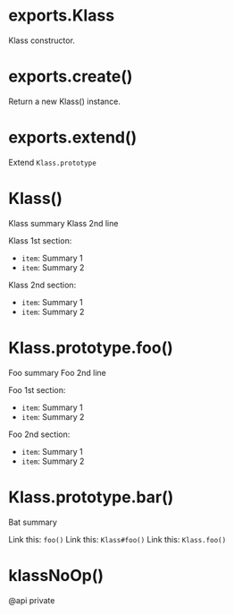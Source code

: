 
# exports.Klass

Klass constructor.

# exports.create()

Return a new Klass() instance.

# exports.extend()

Extend `Klass.prototype`

# Klass()

Klass summary
Klass 2nd line

Klass 1st section:

- `item`: Summary 1
- `item`: Summary 2

Klass 2nd section:

- `item`: Summary 1
- `item`: Summary 2

# Klass.prototype.foo()

Foo summary
Foo 2nd line

Foo 1st section:

- `item`: Summary 1
- `item`: Summary 2

Foo 2nd section:

- `item`: Summary 1
- `item`: Summary 2

# Klass.prototype.bar()

Bat summary

Link this: `foo()`
Link this: `Klass#foo()`
Link this: `Klass.foo()`

# klassNoOp()

@api private
